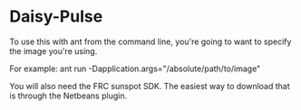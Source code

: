 Daisy-Pulse
===========

To use this with ant from the command line, you're going to want to specify the image you're using.

For example:
    ant run -Dapplication.args="/absolute/path/to/image"

You will also need the FRC sunspot SDK. The easiest way to download that is through the Netbeans plugin. 
